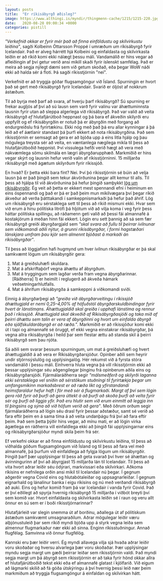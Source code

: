 ```yaml
---
layout: posts
title:  "Er ríkisábyrgð æðisleg?"
image: https://www.althingi.is/myndir/thingmenn-cache/1215/1215-220.jpg
date:   2020-08-28 09:00:34 +0000
categories: pistill
---
```

_"Verkefnið okkar er fyrir mér það að finna einföldustu og skilvirkustu leiðina"_, sagði Kolbeinn Óttarsson Proppé í umræðum um ríkisábyrgð fyrir Icelandair. Það er alveg hárrétt hjá Kolbeini og einfaldasta og skilvirkasta leiðin er að ríkið komi ekki nálægt þessu máli. Vandamálið er hins vegar að afleiðingin af því getur verið ansi mikill skaði fyrir íslenskt samfélag. Það er meira að segja nýlegt dæmi sem við getum skoðað, eða þegar WoW náði ekki að halda sér á floti. Þá sagði ríkisstjórnin "nei". 

Verkefnið er að tryggja góðar flugsamgöngur við Ísland. Spurningin er hvort það sé gert með ríkisábyrgð fyrir Icelandair. Svarið er óljóst af nokkrum ástæðum.

Til að byrja með þarf að svara, af hverju þarf ríkisábyrgð? Sú spurning er frekar augljós af því að sú lausn sem varð fyrir valinu var áhættuminnsta lausnin fyrir utan að sleppa algerlega við ríkisábyrgð. Það var valið að veita ríkisábyrgð _ef_ hlutafjárútboð heppnast og þá bara ef ákveðin skilyrði eru uppfyllt og ef ríkisábyrgðin er notuð þá er ábyrgðin með forgang að endurgreiðslu frá fyrirtækinu. Ekki nóg með það þá eru allar kynningar á þá leið að ef áætlanir standast þá þurfi ekkert að nota ríkisábyrgðina. Það sem ríkisstjórnin er semsagt að gera er að bjóða upp á eins litla hjálp og þau mögulega treysta sér að veita, en væntanlega nægilega mikla til þess að hlutafjárútboðið heppnist. Því vissulega hefði verið hægt að vera með nákvæmlega sömu skilmála en lægri ábyrgðarupphæð. Markmiðið er hins vegar skýrt og lausnin hefur verið valin af ríkisstjórninni. 15 milljarða ríkisábyrgð með ágætum skilyrðum fyrir ríkissjóð.

En hvað? Er þetta ekki bara fínt? Nei. Því þó ríkisstjórnin sé búin að velja lausn þá er það þingið sem tekur ákvörðunina þegar allt kemur til alls. Til þess að hjálpa til við ákvörðunina þá hefur þingið samþykkt [lög um ríkisábyrgðir](https://www.althingi.is/lagas/150b/1997121.html). Ég veit að þetta er ekkert mest spennandi efni í heiminum en eins óspennandi og það er þá er það þeim mun mikilvægara því þegar ríkið ákveður að verða þátttakandi í samkeppnismarkaði þá hefur það áhrif. Lög um ríkisábyrgð eru sérstaklega sett til þess að ríkið mismuni ekki. Hvar sem við erum á hinu pólitíska litrófi þá hljótum við að vilja koma í veg fyrir þess háttar pólitíska spillingu, að ráðamenn geti valið að þessi fái almannafé á kostakjörum á meðan hinn fái ekkert. Lögin eru sett þannig að sá sem fær ríkisábyrgð greiði ábyrgðargjald sem _"skal svara að fullu til þeirrar ívilnunar sem viðkomandi aðili nýtur, á grunni ríkisábyrgðar, í formi hagstæðari lánskjara umfram þau kjör sem almennt bjóðast á markaði án ríkisábyrgðar"_.

Til þess að löggjafinn hafi hugmynd um hver ívilnun ríkisábyrgðar er þá skal samkvæmt lögum um ríkisábyrgðir gera:

1. Mat á greiðsluhæfi skuldara.
2. Mat á afskriftaþörf vegna áhættu af ábyrgðum.
3. Mat á tryggingum sem lagðar verða fram vegna ábyrgðarinnar. [Ráðherra] 1) er heimilt í reglugerð að ákveða hámark veðsetningarhlutfalls.
4. Mat á áhrifum ríkisábyrgða á samkeppni á viðkomandi sviði.

Einnig á ábyrgðarþegi að _"greiða við ábyrgðarveitingu í ríkissjóð áhættugjald er nemi 0,25–4,00% af höfuðstól ábyrgðarskuldbindingar fyrir hvert ár lánstímans. Áhættugjaldið skal greiða í upphafi lánstíma og rennur það í ríkissjóð. Áhættugjald skal ákveðið af Ríkisábyrgðasjóði og taka mið af þeirri áhættu sem talin er vera af ábyrgðinni og hvort um einfalda ábyrgð eða sjálfskuldarábyrgð er að ræða."_. Markmiðið er að ríkissjóður komi ekki út í tapi og almannafé sé öruggt, ef ekki vegna einstakrar ríkisábyrgðar, þá vegna allra ríkisábyrgða í heild þar sem flestar ættu að standa skil á þeirri ríkisábyrgð sem þau njóta. 

Sá aðili sem svarar þessum spurningum, um mat á greiðsluhæfi og hvert áhættugjaldið á að vera er Ríkisábyrgðarsjóður. Opinber aðili sem heyrir undir stjórnsýslulög og upplýsingalög. Hér rekumst við á fyrsta stóra vandamálið í þessu máli. Einhverra hluta vegna þá vill ríkisstjórnin ekki að þessar upplýsingar séu aðgengilegar þinginu frá opinberum aðila eins og ríkisábyrgðarsjóði. Fjármálaráðherra segir _"málsmeðferð og skilyrði laganna ekki sérstaklega vel sniðin að sérstökum stuðningi til fyrirtækja þegar um umfangsmikinn markaðsbrest er að ræða líkt og yfirstandandi heimsfaraldur hefur haft í för með sér á flugmarkaði. Margt af því sem lögin gera ráð fyrir að þurfi að gera úttekt á að þurfi að skoða þurfi að velta fyrir sér og þurfi að liggja yfir. Það eru hlutir sem við erum einmitt að leggja inn til þingsins og sýna að við höfum verið að gera"_. Með öðrum orðum segir fjármálaráðherra að lögin séu drasl fyrir þessar aðstæður, samt sé verið að fara eftir þeim en á sama tíma á að veita undanþágu frá því að fara eftir þeim. Það sem þetta þýðir hins vegar, að mínu mati, er að lögin virka ágætlega en ráðherra vill einfaldlega ekki að þingið fái upplýsingarnar eins og ríkisábyrgðarsjóður myndi skila þeim frá sér. 

Ef verkefni okkar er að finna einföldustu og skilvirkustu leiðina, til þess að viðhalda góðum flugsamgöngum við Ísland og til þess að fara vel með almannafé, þá þurfum við einfaldlega að fylgja lögum um ríkisábyrgðir. Þingið þarf þær upplýsingar til þess að geta svarað því hver sé áhættan og ávinningurinn af því að ábyrgjast 15 milljarða lán til Icelandair. Til þess að vita hvort aðrar leiðir séu ódýrari, markvissari eða skilvirkari. Aðkoma ríkisins er nefnilega orðin ansi mikil til Icelandair nú þegar. Í gegnum aðgerðir vegna Covid eins og hlutabótaleiðar og uppsagnarleiðar. Í gegnum eignarhald og lánalínur banka í eigu ríkisins og nú með verðandi ríkisábyrgð að auki. Eins og hefur komið fram þá var Icelandair í vanda fyrir Covid. Það er því eðlilegt að spyrja hvernig ríkisábyrgð 15 milljarða í viðbót breyti því sem komið var. Hvort einfaldasta og skilvirkasta leiðin sé í raun og veru allt önnur en sú sem er í boði ríkisstjórnarinnar?

Hlutafjárleið var slegin snemma út af borðinu, aðallega út af pólitískum ástæðum samkvæmt umsagnaraðilum. Aðrar mögulegar leiðir væru alþjónustuleið þar sem ríkið myndi bjóða upp á styrk vegna leiða sem almennur flugmarkaður nær ekki að sinna. Enginn ríkisstuðningur. Annað flugfélag. Samvinna við önnur flugfélög. 

Kannski eru þær leiðir verri. Ég myndi allavega vilja sjá hvaða aðrar leiðir voru skoðaðar og hversu alvarlega þær voru skoðaðar. Þær upplýsingar myndu segja margt um gæði þeirrar leiðar sem ríkisstjórnin valdi. Það myndi segja margt um þá ábyrgð sem ríkisstjórnin er að taka fyrir hönd okkar allra ef hlutafjárútboðið tekst ekki eða ef almannafé glatast í kjölfarið. Við eigum að lágmarki skilið að fá góða útskýringu á því hvernig þessi leið nær þeim markmiðum að tryggja flugsamgöngur á einfaldan og skilvirkan hátt.